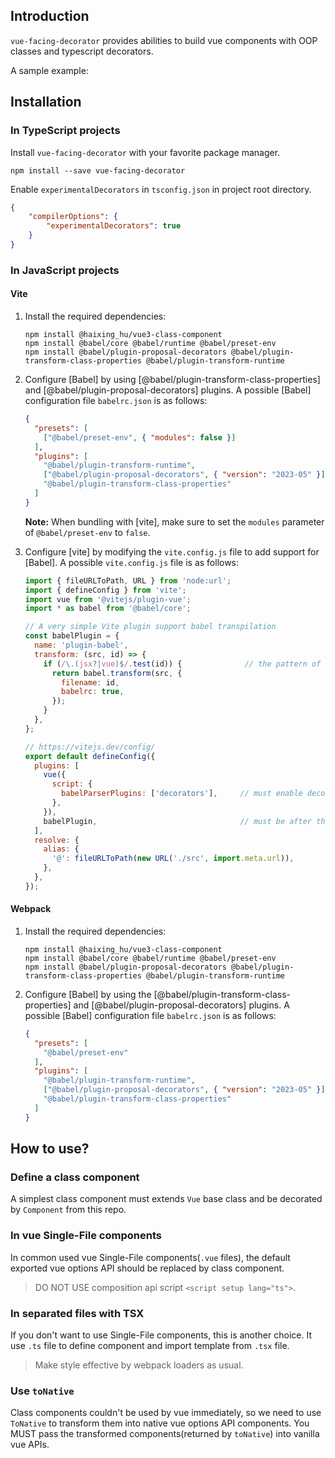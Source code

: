 ## Introduction

`vue-facing-decorator` provides abilities to build vue components with OOP classes and typescript decorators.

A sample example:

[](./code-what-it-is-example.ts ':include :type=code typescript')

## Installation

### In TypeScript projects

Install `vue-facing-decorator` with your favorite package manager.

```
npm install --save vue-facing-decorator
```

Enable `experimentalDecorators` in `tsconfig.json` in project root directory.

```json
{
    "compilerOptions": {
        "experimentalDecorators": true
    }
}
```

### In JavaScript projects

#### Vite

1.  Install the required dependencies:

    ```shell
    npm install @haixing_hu/vue3-class-component
    npm install @babel/core @babel/runtime @babel/preset-env
    npm install @babel/plugin-proposal-decorators @babel/plugin-transform-class-properties @babel/plugin-transform-runtime
    ```

2.  Configure [Babel] by using [@babel/plugin-transform-class-properties] and
    [@babel/plugin-proposal-decorators] plugins. A possible [Babel] configuration
    file `babelrc.json` is as follows:

    ```json
    {
      "presets": [
        ["@babel/preset-env", { "modules": false }]
      ],
      "plugins": [
        "@babel/plugin-transform-runtime",
        ["@babel/plugin-proposal-decorators", { "version": "2023-05" }],
        "@babel/plugin-transform-class-properties"
      ]
    }
    ```

    **Note:** When bundling with [vite], make sure to set the `modules` parameter
    of `@babel/preset-env` to `false`.

3.  Configure [vite] by modifying the `vite.config.js` file to add support for
    [Babel]. A possible `vite.config.js` file is as follows:

    ```js
    import { fileURLToPath, URL } from 'node:url';
    import { defineConfig } from 'vite';
    import vue from '@vitejs/plugin-vue';
    import * as babel from '@babel/core';

    // A very simple Vite plugin support babel transpilation
    const babelPlugin = {
      name: 'plugin-babel',
      transform: (src, id) => {
        if (/\.(jsx?|vue)$/.test(id)) {              // the pattern of the file to handle
          return babel.transform(src, {
            filename: id,
            babelrc: true,
          });
        }
      },
    };

    // https://vitejs.dev/config/
    export default defineConfig({
      plugins: [
        vue({
          script: {
            babelParserPlugins: ['decorators'],     // must enable decorators support
          },
        }),
        babelPlugin,                                // must be after the vue plugin
      ],
      resolve: {
        alias: {
          '@': fileURLToPath(new URL('./src', import.meta.url)),
        },
      },
    });
    ```

#### Webpack

1.  Install the required dependencies:

    ```shell
    npm install @haixing_hu/vue3-class-component
    npm install @babel/core @babel/runtime @babel/preset-env
    npm install @babel/plugin-proposal-decorators @babel/plugin-transform-class-properties @babel/plugin-transform-runtime
    ```

2.  Configure [Babel] by using the [@babel/plugin-transform-class-properties]
    and [@babel/plugin-proposal-decorators] plugins. A possible [Babel]
    configuration file `babelrc.json` is as follows:

    ```json
    {
      "presets": [
        "@babel/preset-env"
      ],
      "plugins": [
        "@babel/plugin-transform-runtime",
        ["@babel/plugin-proposal-decorators", { "version": "2023-05" }],
        "@babel/plugin-transform-class-properties"
      ]
    }
    ```

## How to use?

### Define a class component

A simplest class component must extends `Vue` base class and be decorated by `Component` from this repo.

[](./code-how-to-use-simplest-class-component.ts ':include :type=code typescript')


### In vue Single-File components

In common used vue Single-File components(`.vue` files), the default exported vue options API should be replaced by class component.

[](./code-how-to-use-sfc.vue ':include :type=code text')

> DO NOT USE composition api script `<script setup lang="ts">`.

### In separated files with TSX

If you don't want to use Single-File components, this is another choice. It use `.ts` file to define component and import template from `.tsx` file.

> Make style effective by webpack loaders as usual.

[](./code-separated-files-tsx/Comp.render.tsx ':include :type=code tsx')

[](./code-separated-files-tsx/Comp.ts ':include :type=code typescript')

[](./code-separated-files-tsx/style.css ':include :type=code css')

### Use `toNative`

Class components couldn't be used by vue immediately, so we need to use `ToNative` to transform them into native vue options API components. You MUST pass the transformed components(returned by `toNative`) into vanilla vue APIs.

[](./code-use-toNative.ts ':include :type=code typescript')